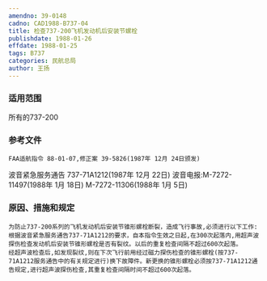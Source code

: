 ```yaml
---
amendno: 39-0148
cadno: CAD1988-B737-04
title: 检查737-200飞机发动机后安装节螺栓
publishdate: 1988-01-26
effdate: 1988-01-25
tags: B737
categories: 民航总局
author: 王扬
---
```


### 适用范围 
所有的737-200

<!--more-->
### 参考文件
    FAA适航指令 88-01-07,修正案 39-5826(1987年 12月 24日颁发) 
波音紧急服务通告 737-71A1212(1987年 12月 22日) 
波音电报:M-7272-11497(1988年 1月 18日) 
    M-7272-11306(1988年 1月 5日) 

### 原因、措施和规定 
    为防止737-200系列的飞机发动机后安装节锥形螺栓断裂，造成飞行事故,必须进行以下工作: 
    根据波音紧急服务通告737-71A1212的要求，自本指令生效之日起,在300次起落内,用超声波探伤检查发动机后安装节锥形螺栓是否有裂纹。以后的重复检查间隔不超过600次起落。 
    经超声波检查后,如发现裂纹,则在下次飞行前用经过磁力探伤检查的锥形螺栓(按737-71A1212服务通告中的有关规定进行)换下故障件。新更换的锥形螺栓必须按737-71A1212通告规定,进行超声波探伤检查,其重复检查间隔时间不超过600次起落。
  
